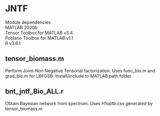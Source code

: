 # JNTF
Module dependencies <br />
MATLAB 2020b <br/>
Tensor Toolbox for MATLAB v3.4 <br />
Poblano Toolbox for MATLAB v1.1 <br />
R v3.6.1 <br />

## tensor_biomass.m <br />
Perform Joint-Non Negative Tensorial factorization. Uses func_bio.m and grad_bio.m for LBFGSB. Install/include to MATLAB path folder <br />
## bnt_jntf_Bio_ALL.r <br />
Obtain Bayesian network from spectrum. Uses H1optb.csv generated by tensor_biomass.m
